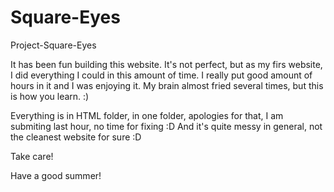 # Square-Eyes
Project-Square-Eyes


It has been fun building this website. It's not perfect, but as my firs website, I did everything I could in this amount of time. I really put good amount of hours in it and I was enjoying it.
My brain almost fried several times, but this is how you learn. :)

Everything is in HTML folder, in one folder, apologies for that, I am submiting last hour, no time for fixing :D
And it's quite messy in general, not the cleanest website for sure :D

Take care!

Have a good summer!
